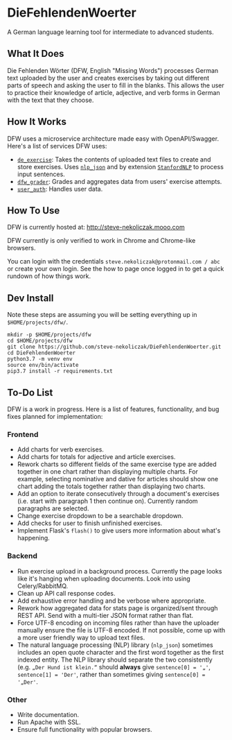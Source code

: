 # DieFehlendenWoerter
A German language learning tool for intermediate to advanced students.

## What It Does
Die Fehlenden Wörter (DFW, English "Missing Words") processes German text uploaded by the user and creates exercises by taking out different parts of speech and asking the user to fill in the blanks. This allows the user to practice their knowledge of article, adjective, and verb forms in German with the text that they choose.

## How It Works
DFW uses a microservice architecture made easy with OpenAPI/Swagger. Here's a list of services DFW uses:
- [`de_exercise`](https://github.com/steve-nekoliczak/de_exercise): Takes the contents of uploaded text files to create and store exercises. Uses [`nlp_json`](https://github.com/steve-nekoliczak/nlp_json) and by extension [`StanfordNLP`](https://stanfordnlp.github.io/stanfordnlp/) to process input sentences.
- [`dfw_grader`](https://github.com/steve-nekoliczak/dfw_grader): Grades and aggregates data from users' exercise attempts.
- [`user_auth`](https://github.com/steve-nekoliczak/user_auth): Handles user data.

## How To Use
DFW is currently hosted at: http://steve-nekoliczak.mooo.com

DFW currently is only verified to work in Chrome and Chrome-like browsers.

You can login with the credentials `steve.nekoliczak@protonmail.com / abc` or create your own login. See the how to page once logged in to get a quick rundown of how things work.

## Dev Install

Note these steps are assuming you will be setting everything up in `$HOME/projects/dfw/`.

```
mkdir -p $HOME/projects/dfw
cd $HOME/projects/dfw
git clone https://github.com/steve-nekoliczak/DieFehlendenWoerter.git
cd DieFehlendenWoerter
python3.7 -m venv env
source env/bin/activate
pip3.7 install -r requirements.txt
```

## To-Do List
DFW is a work in progress. Here is a list of features, functionality, and bug fixes planned for implementation:
### Frontend
- Add charts for verb exercises.
- Add charts for totals for adjective and article exercises.
- Rework charts so different fields of the same exercise type are added together in one chart rather than displaying multiple charts. For example, selecting nominative and dative for articles should show one chart adding the totals together rather than displaying two charts.
- Add an option to iterate consecutively through a document's exercises (i.e. start with paragraph 1 then continue on). Currently random paragraphs are selected.
- Change exercise dropdown to be a searchable dropdown.
- Add checks for user to finish unfinished exercises.
- Implement Flask's `flash()` to give users more information about what's happening.
### Backend
- Run exercise upload in a background process. Currently the page looks like it's hanging when uploading documents. Look into using Celery/RabbitMQ.
- Clean up API call response codes.
- Add exhaustive error handling and be verbose where appropriate.
- Rework how aggregated data for stats page is organized/sent through REST API. Send with a multi-tier JSON format rather than flat.
- Force UTF-8 encoding on incoming files rather than have the uploader manually ensure the file is UTF-8 encoded. If not possible, come up with a more user friendly way to upload text files.
- The natural language processing (NLP) library (`nlp_json`) sometimes includes an open quote character and the first word together as the first indexed entity. The NLP library should separate the two consistently (e.g. `„Der Hund ist klein.“` should __always__ give `sentence[0] = '„'`, `sentence[1] = 'Der'`, rather than sometimes giving `sentence[0] = '„Der'`.
### Other
- Write documentation.
- Run Apache with SSL.
- Ensure full functionality with popular browsers.


